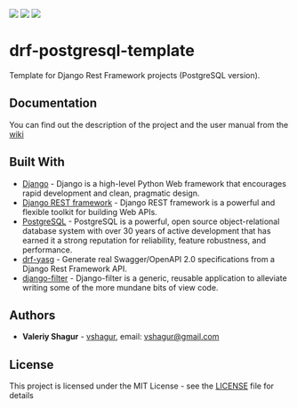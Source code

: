 
![](https://img.shields.io/static/v1?label=Python&message=3.9&color=blue)
![](https://img.shields.io/static/v1?label=OS&message=linux&color=blue)
![](https://img.shields.io/github/license/vshagur/exgrex)

# drf-postgresql-template

Template for Django Rest Framework projects (PostgreSQL version).  

## Documentation

You can find out the description of the project and the user manual from the [wiki](https://github.com/vshagur/drf-postgresql-template/wiki)


## Built With

* [Django](https://www.djangoproject.com/) - Django is a high-level Python Web framework that encourages rapid development and clean, pragmatic design.
* [Django REST framework](https://www.django-rest-framework.org/) - Django REST framework is a powerful and flexible toolkit for building Web APIs.
* [PostgreSQL](https://www.postgresql.org/) - PostgreSQL is a powerful, open source object-relational database system with over 30 years of active development that has earned it a strong reputation for reliability, feature robustness, and performance.
* [drf-yasg](https://drf-yasg.readthedocs.io/en/stable/) - Generate real Swagger/OpenAPI 2.0 specifications from a Django Rest Framework API.
* [django-filter](https://django-filter.readthedocs.io/en/stable/) - Django-filter is a generic, reusable application to alleviate writing some of the more mundane bits of view code.

 
## Authors

* **Valeriy Shagur**  - [vshagur](https://github.com/vshagur), email: vshagur@gmail.com

## License

This project is licensed under the MIT License - see the [LICENSE]() file for details

